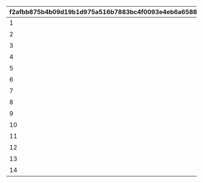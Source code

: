 |f2afbb875b4b09d19b1d975a516b7883bc4f0093e4eb6a65889d3996c01ab113|67ee2f61623407416d0711b430bb755cb5e959a5ea3bc364ea6a3333f7936e8e|9a4e279ad843b47e5f8a44df89610b12a736f207db1be59fe6eb3745a9f5208d|c0064da3e176288dab15c78d303d7cb1571049e69bc4fb467b1f48b65ba657cc|53907eb6edb4bd960139609fd2a46c1a4e93e3be35a05c38aec4bca6a72a3fab|88161e732a04fc245dabdc77bfb4efca03758812621233defd06bcdedad5bb1f|655e59c25c5115e04728ef3a260f0bec08d45782cadcedd1f530b5f587adc9e6|560f5f26b65a73f4ddc21eede92ebbcb77b3ef3307c111e371e2541221fc12cb|59799224fbf41044e7fa5f0031d2ab540e5d620c7f521a1263119c33294c5207|6b97bfeb1a95b23998f93d499616356adbd3ceebb19d5725567cdf5165838953|4b7741ee45be5330f5c39515521d6f7a34367b6d1a2c2a82a51bce0024d1dff1|39932b587d08cf56055f6b2434a4d1f08bd56b405a6bb3044c13b36370791a24|c785d7c31e5c2280a8f62ce3f867f8f3ff3e4bd68c51857db40ff9cc4e7721c4|bb096a8d5f405ea1ead5c4b1152d337bde0d0f29ae97ee4c733013c43a719342|0485782cf01223b7f32b5f338d0f3b22839190eb9b91e207ea9b397ea334d9c5|1a3f485689ef348caabcb1048cc315483d541dd0fcb85819ab9b931b051d8170|d9dc862e53ee78061d89fe9c24cebcbdb9b13bd41b47a2c76a91a838dfdd76ce|f876f48aeca0525b53f31adf690467226413fe82c68cb623ec0e3ab95bf4e9ee|
| --- | --- | --- | --- | --- | --- | --- | --- | --- | --- | --- | --- | --- | --- | --- | --- | --- | --- |
|1|2000|累计获得2000以上的分数吧|12|94002|20000|0|0|0|0|0|0|0|0|0|0|0|0|
|2|4000|累计获得4000以上的分数吧|12|94002|30000|0|0|0|0|0|0|0|0|0|0|0|0|
|3|8000|累计获得8000以上的分数吧|8|91002|25|0|0|0|0|0|0|0|0|0|0|0|0|
|4|10000|累计获得10000以上的分数吧|12|94002|40000|0|0|0|0|0|0|0|0|0|0|0|0|
|5|12000|累计获得12000以上的分数吧|12|94002|50000|0|0|0|0|0|0|0|0|0|0|0|0|
|6|14000|累计获得14000以上的分数吧|2|23001|20|0|0|0|0|0|0|0|0|0|0|0|0|
|7|18000|累计获得18000以上的分数吧|8|91002|50|0|0|0|0|0|0|0|0|0|0|0|0|
|8|21000|累计获得21000以上的分数吧|12|94002|70000|0|0|0|0|0|0|0|0|0|0|0|0|
|9|24000|累计获得24000以上的分数吧|12|94002|80000|0|0|0|0|0|0|0|0|0|0|0|0|
|10|27000|累计获得27000以上的分数吧|8|91002|75|0|0|0|0|0|0|0|0|0|0|0|0|
|11|35000|累计获得35000以上的分数吧|2|23001|50|0|0|0|0|0|0|0|0|0|0|0|0|
|12|40000|累计获得40000以上的分数吧|8|91002|100|0|0|0|0|0|0|0|0|0|0|0|0|
|13|45000|累计获得45000以上的分数吧|12|94002|100000|0|0|0|0|0|0|0|0|0|0|0|0|
|14|50000|累计获得50000以上的分数吧|15|11001086|1|0|0|0|0|0|0|0|0|0|0|0|0|